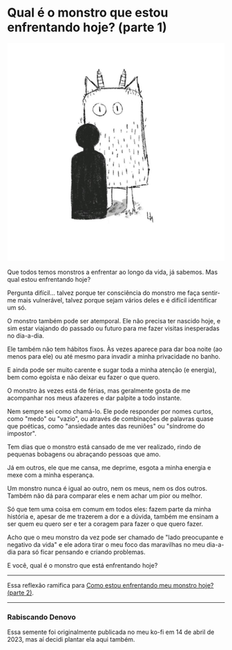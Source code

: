 # Qual é o monstro que estou enfrentando hoje? (parte 1)

![Monstro](./monster.jpeg)

Que todos temos monstros a enfrentar ao longo da vida, já sabemos. Mas qual estou enfrentando hoje?

Pergunta difícil... talvez porque ter consciência do monstro me faça sentir-me mais vulnerável, talvez porque sejam vários deles e é difícil identificar um só.

O monstro também pode ser atemporal. Ele não precisa ter nascido hoje, e sim estar viajando do passado ou futuro para me fazer visitas inesperadas no dia-a-dia.

Ele também não tem hábitos fixos. Às vezes aparece para dar boa noite (ao menos para ele) ou até mesmo para invadir a minha privacidade no banho.

E ainda pode ser muito carente e sugar toda a minha atenção (e energia), bem como egoísta e não deixar eu fazer o que quero.

O monstro às vezes está de férias, mas geralmente gosta de me acompanhar nos meus afazeres e dar palpite a todo instante.

Nem sempre sei como chamá-lo. Ele pode responder por nomes curtos, como "medo" ou "vazio", ou através de combinações de palavras quase que poéticas, como "ansiedade antes das reuniões" ou "síndrome do impostor".

Tem dias que o monstro está cansado de me ver realizado, rindo de pequenas bobagens ou abraçando pessoas que amo.

Já em outros, ele que me cansa, me deprime, esgota a minha energia e mexe com a minha esperança.

Um monstro nunca é igual ao outro, nem os meus, nem os dos outros. Também não dá para comparar eles e nem achar um pior ou melhor.

Só que tem uma coisa em comum em todos eles: fazem parte da minha história e, apesar de me trazerem a dor e a dúvida, também me ensinam a ser quem eu quero ser e ter a coragem para fazer o que quero fazer.

Acho que o meu monstro da vez pode ser chamado de "lado preocupante e negativo da vida" e ele adora tirar o meu foco das maravilhas no meu dia-a-dia para só ficar pensando e criando problemas.

E você, qual é o monstro que está enfrentando hoje?

----------

Essa reflexão ramifica para [Como estou enfrentando meu monstro hoje? (parte 2)](../2023-10-25-como-estou-enfrentando-meu-monstro-hoje-parte-2/content.md).

----------

### Rabiscando Denovo

Essa semente foi originalmente publicada no meu ko-fi em 14 de abril de 2023, mas aí decidi plantar ela aqui também.
